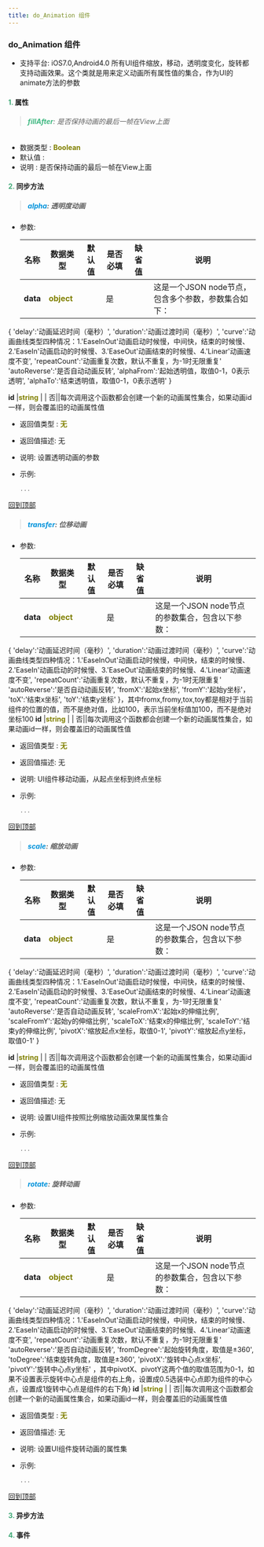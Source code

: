 ```yaml
---
title: do_Animation 组件
---
```


### do_Animation 组件

* 支持平台: iOS7.0,Android4.0
所有UI组件缩放，移动，透明度变化，旋转都支持动画效果。这个类就是用来定义动画所有属性值的集合，作为UI的animate方法的参数

#### <font color ='#40A977'>**1.**</font> 属性

>###### <font color ='#42b983'>**fillAfter**</font>: 是否保持动画的最后一帧在View上面

- 数据类型 : <font color ='#808000'>**Boolean**</font>
- 默认值 : 
- 说明 : 是否保持动画的最后一帧在View上面

#### <font color ='#40A977'>**2.**</font> 同步方法

>##### <font color ='#0092db'>**alpha**</font>: 透明度动画

- 参数:

  名称 | 数据类型 |默认值|是否必填|缺省值|说明
  ---- |-------------  |----------|--------------|--------|------
  **data** |<font color ='#808000'>**object**</font> |  | 是||这是一个JSON node节点，包含多个参数，参数集合如下：
{ 
    'delay':'动画延迟时间（毫秒）',
    'duration':'动画过渡时间（毫秒）',
    'curve':'动画曲线类型四种情况：1.'EaseInOut'动画启动时候慢，中间快，结束的时候慢、2.'EaseIn'动画启动的时候慢、3.'EaseOut'动画结束的时候慢、4.'Linear'动画速度不变',
    'repeatCount':'动画重复次数，默认不重复，为-1时无限重复'
    'autoReverse':'是否自动动画反转',
    'alphaFrom':'起始透明值，取值0-1，0表示透明',
    'alphaTo':'结束透明值，取值0-1，0表示透明'
}
  

  **id** |<font color ='#808000'>**string**</font> |  | 否||每次调用这个函数都会创建一个新的动画属性集合，如果动画id一样，则会覆盖旧的动画属性值
- 返回值类型 : <font color ='#808000'>**无**</font>
- 返回值描述: 无
- 说明: 设置透明动画的参数
- 示例:

  ```javascript
  ...

  ```

[回到顶部](#top)

>##### <font color ='#0092db'>**transfer**</font>: 位移动画

- 参数:

  名称 | 数据类型 |默认值|是否必填|缺省值|说明
  ---- |-------------  |----------|--------------|--------|------
  **data** |<font color ='#808000'>**object**</font> |  | 是||这是一个JSON node节点的参数集合，包含以下参数：
{ 
    'delay':'动画延迟时间（毫秒）',
    'duration':'动画过渡时间（毫秒）',
    'curve':'动画曲线类型四种情况：1.'EaseInOut'动画启动时候慢，中间快，结束的时候慢、2.'EaseIn'动画启动的时候慢、3.'EaseOut'动画结束的时候慢、4.'Linear'动画速度不变',
    'repeatCount':'动画重复次数，默认不重复，为-1时无限重复'
    'autoReverse':'是否自动动画反转',
    'fromX':'起始x坐标',
    'fromY':'起始y坐标'，
    'toX':'结束x坐标',
    'toY':'结束y坐标'
}，其中fromx,fromy,tox,toy都是相对于当前组件的位置的值，而不是绝对值，比如100，表示当前坐标值加100，而不是绝对坐标100
  **id** |<font color ='#808000'>**string**</font> |  | 否||每次调用这个函数都会创建一个新的动画属性集合，如果动画id一样，则会覆盖旧的动画属性值
- 返回值类型 : <font color ='#808000'>**无**</font>
- 返回值描述: 无
- 说明: UI组件移动动画，从起点坐标到终点坐标
- 示例:

  ```javascript
  ...

  ```

[回到顶部](#top)

>##### <font color ='#0092db'>**scale**</font>: 缩放动画

- 参数:

  名称 | 数据类型 |默认值|是否必填|缺省值|说明
  ---- |-------------  |----------|--------------|--------|------
  **data** |<font color ='#808000'>**object**</font> |  | 是||这是一个JSON node节点的参数集合，包含以下参数：
{ 
    'delay':'动画延迟时间（毫秒）',
    'duration':'动画过渡时间（毫秒）',
    'curve':'动画曲线类型四种情况：1.'EaseInOut'动画启动时候慢，中间快，结束的时候慢、2.'EaseIn'动画启动的时候慢、3.'EaseOut'动画结束的时候慢、4.'Linear'动画速度不变',
    'repeatCount':'动画重复次数，默认不重复，为-1时无限重复'
    'autoReverse':'是否自动动画反转',
    'scaleFromX':'起始x的伸缩比例',
    'scaleFromY':'起始y的伸缩比例',
    'scaleToX':'结束x的伸缩比例',
    'scaleToY':'结束y的伸缩比例',
    'pivotX':'缩放起点x坐标，取值0-1',
    'pivotY':'缩放起点y坐标，取值0-1'
}
  
  
  **id** |<font color ='#808000'>**string**</font> |  | 否||每次调用这个函数都会创建一个新的动画属性集合，如果动画id一样，则会覆盖旧的动画属性值
- 返回值类型 : <font color ='#808000'>**无**</font>
- 返回值描述: 无
- 说明: 设置UI组件按照比例缩放动画效果属性集合
- 示例:

  ```javascript
  ...

  ```

[回到顶部](#top)

>##### <font color ='#0092db'>**rotate**</font>: 旋转动画

- 参数:

  名称 | 数据类型 |默认值|是否必填|缺省值|说明
  ---- |-------------  |----------|--------------|--------|------
  **data** |<font color ='#808000'>**object**</font> |  | 是||这是一个JSON node节点的参数集合，包含以下参数：
{ 
    'delay':'动画延迟时间（毫秒）',
    'duration':'动画过渡时间（毫秒）',
    'curve':'动画曲线类型四种情况：1.'EaseInOut'动画启动时候慢，中间快，结束的时候慢、2.'EaseIn'动画启动的时候慢、3.'EaseOut'动画结束的时候慢、4.'Linear'动画速度不变',
    'repeatCount':'动画重复次数，默认不重复，为-1时无限重复'
    'autoReverse':'是否自动动画反转',
    'fromDegree':'起始旋转角度，取值是±360',
    'toDegree':'结束旋转角度，取值是±360',
    'pivotX':'旋转中心点x坐标',
    'pivotY':'旋转中心点y坐标'
，其中pivotX、pivotY这两个值的取值范围为0-1，如果不设置表示旋转中心点是组件的右上角，设置成0.5选装中心点即为组件的中心点，设置成1旋转中心点是组件的右下角}
  **id** |<font color ='#808000'>**string**</font> |  | 否||每次调用这个函数都会创建一个新的动画属性集合，如果动画id一样，则会覆盖旧的动画属性值
- 返回值类型 : <font color ='#808000'>**无**</font>
- 返回值描述: 无
- 说明: 设置UI组件旋转动画的属性集
- 示例:

  ```javascript
  ...

  ```

[回到顶部](#top)

#### <font color ='#40A977'>**3.**</font> 异步方法


#### <font color ='#40A977'>**4.**</font> 事件


